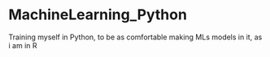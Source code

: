 # MachineLearning_Python
Training myself in Python, to be as comfortable making MLs models in it, as i am in R
